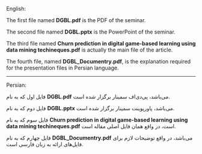 English:

The first file named **DGBL.pdf** is the PDF of the seminar.

The second file named **DGBL.pptx** is the PowerPoint of the seminar.

The third file named **Churn prediction in digital game-based learning using data mining techineques.pdf** is actually the main file of the article.

The fourth file, named **DGBL_Documentry.pdf**, is the explanation required for the presentation files in Persian language.

---

Persian:


فایل اول که به نام **DGBL.pdf** می‌باشد، پی‌دی‌اف سمینار برگزار شده است.

فایل دوم که به نام **DGBL.pptx** می‌باشد، پاورپوینت سمینار برگزار شده است.

فایل سوم که به نام **Churn prediction in digital game-based learning using data mining techineques.pdf** است، در واقع همان فایل اصلی مقاله است.

فایل چهارم که به نام **DGBL_Documentry.pdf** می‌باشد، در واقع توضیحات لازم برای فایل‌های ارائه به زبان فارسی است.
